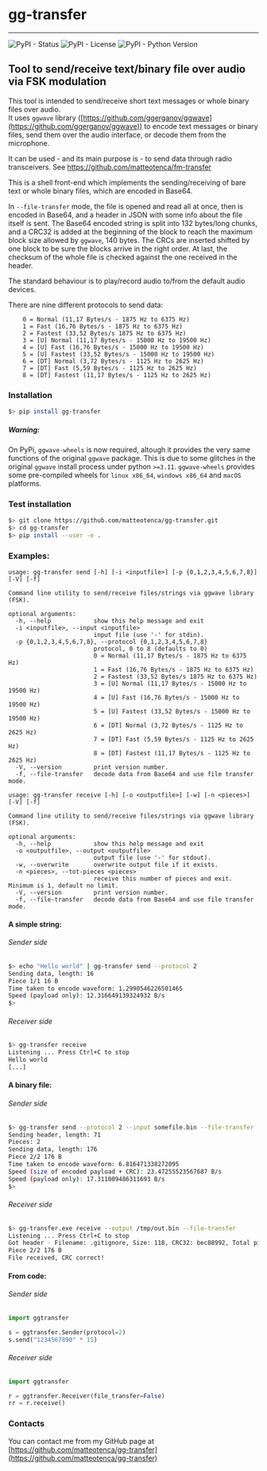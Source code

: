 # gg-transfer

---
![PyPI - Status](https://img.shields.io/pypi/status/gg-transfer)
![PyPI - License](https://img.shields.io/pypi/l/gg-transfer?color=blue)
![PyPI - Python Version](https://img.shields.io/pypi/pyversions/gg-transfer)


## Tool to send/receive text/binary file over audio via FSK modulation

This tool is intended to send/receive short text messages or whole binary files over audio.  
It uses `ggwave` library ([https://github.com/ggerganov/ggwave](https://github.com/ggerganov/ggwave)) to encode text messages or binary files, send
them over the audio interface, or decode them from the microphone.

It can be used - and its main purpose is - to send data through radio transceivers. See https://github.com/matteotenca/fm-transfer  

This is a shell front-end which implements the sending/receiving of bare text or whole binary files, which are encoded in Base64.

In `--file-transfer` mode, the file is opened and read all at once, then is encoded in Base64, and a header in JSON
with some info about the file itself is sent. The Base64 encoded string is split into 132 bytes/long chunks, and a 
CRC32 is added at the beginning of the block to reach the maximum block size allowed by `ggwave`, 140 bytes.
The CRCs are inserted shifted by one block to be sure the blocks arrive in the right order. At last, the checksum of the whole file
is checked against the one received in the header.

The standard behaviour is to play/record audio to/from the default audio devices.  

There are nine different protocols to send data:
```
    0 = Normal (11,17 Bytes/s - 1875 Hz to 6375 Hz)
    1 = Fast (16,76 Bytes/s - 1875 Hz to 6375 Hz)
    2 = Fastest (33,52 Bytes/s 1875 Hz to 6375 Hz)
    3 = [U] Normal (11,17 Bytes/s - 15000 Hz to 19500 Hz)
    4 = [U] Fast (16,76 Bytes/s - 15000 Hz to 19500 Hz)
    5 = [U] Fastest (33,52 Bytes/s - 15000 Hz to 19500 Hz)
    6 = [DT] Normal (3,72 Bytes/s - 1125 Hz to 2625 Hz)
    7 = [DT] Fast (5,59 Bytes/s - 1125 Hz to 2625 Hz)
    8 = [DT] Fastest (11,17 Bytes/s - 1125 Hz to 2625 Hz)
```

### Installation

```bash
$> pip install gg-transfer
```

##### Warning:
On PyPi, `ggwave-wheels` is now required, altough it provides the very same functions of the original `ggwave` package.
This is due to some glitches in the original `ggwave` install process under python `>=3.11`. `ggwave-wheels` provides 
some pre-compiled wheels for `linux x86_64`, `windows x86_64` and `macOS` platforms.

### Test installation

```bash
$> git clone https://github.com/matteotenca/gg-transfer.git
$> cd gg-transfer
$> pip install --user -e .
```

### Examples:

```
usage: gg-transfer send [-h] [-i <inputfile>] [-p {0,1,2,3,4,5,6,7,8}] [-V] [-f]

Command line utility to send/receive files/strings via ggwave library (FSK).

optional arguments:
  -h, --help            show this help message and exit
  -i <inputfile>, --input <inputfile>
                        input file (use '-' for stdin).
  -p {0,1,2,3,4,5,6,7,8}, --protocol {0,1,2,3,4,5,6,7,8}
                        protocol, 0 to 8 (defaults to 0)
                        0 = Normal (11,17 Bytes/s - 1875 Hz to 6375 Hz)
                        1 = Fast (16,76 Bytes/s - 1875 Hz to 6375 Hz)
                        2 = Fastest (33,52 Bytes/s 1875 Hz to 6375 Hz)
                        3 = [U] Normal (11,17 Bytes/s - 15000 Hz to 19500 Hz)
                        4 = [U] Fast (16,76 Bytes/s - 15000 Hz to 19500 Hz)
                        5 = [U] Fastest (33,52 Bytes/s - 15000 Hz to 19500 Hz)
                        6 = [DT] Normal (3,72 Bytes/s - 1125 Hz to 2625 Hz)
                        7 = [DT] Fast (5,59 Bytes/s - 1125 Hz to 2625 Hz)
                        8 = [DT] Fastest (11,17 Bytes/s - 1125 Hz to 2625 Hz)
  -V, --version         print version number.
  -f, --file-transfer   decode data from Base64 and use file transfer mode.
```

```
usage: gg-transfer receive [-h] [-o <outputfile>] [-w] [-n <pieces>] [-V] [-f]

Command line utility to send/receive files/strings via ggwave library (FSK).

optional arguments:
  -h, --help            show this help message and exit
  -o <outputfile>, --output <outputfile>
                        output file (use '-' for stdout).
  -w, --overwrite       overwrite output file if it exists.
  -n <pieces>, --tot-pieces <pieces>
                        receive this number of pieces and exit. Minimum is 1, default no limit.
  -V, --version         print version number.
  -f, --file-transfer   decode data from Base64 and use file transfer mode.
```
#### A simple string:

###### Sender side
```bash
$> echo "Hello world" | gg-transfer send --protocol 2
Sending data, length: 16
Piece 1/1 16 B
Time taken to encode waveform: 1.2990546226501465
Speed (payload only): 12.316649139324932 B/s
$>
```
###### Receiver side
```bash
$> gg-transfer receive
Listening ... Press Ctrl+C to stop
Hello world
[...]
```

#### A binary file:

###### Sender side
```bash
$> gg-transfer send --protocol 2 --input somefile.bin --file-transfer
Sending header, length: 71
Pieces: 2
Sending data, length: 176
Piece 2/2 176 B
Time taken to encode waveform: 6.816471338272095
Speed (size of encoded payload + CRC): 23.47255523567687 B/s
Speed (payload only): 17.311009486311693 B/s
$>
```
###### Receiver side
```bash
$> gg-transfer.exe receive --output /tmp/out.bin --file-transfer
Listening ... Press Ctrl+C to stop
Got header - Filename: .gitignore, Size: 118, CRC32: bec88992, Total pieces: 2
Piece 2/2 176 B
File received, CRC correct!
```

#### From code:

###### Sender side
```python
import ggtransfer

s = ggtransfer.Sender(protocol=2)
s.send("1234567890" * 15)
```

###### Receiver side
```python
import ggtransfer

r = ggtransfer.Receiver(file_transfer=False)
rr = r.receive()
```

### Contacts

You can contact me from my GitHub page at [https://github.com/matteotenca/gg-transfer](https://github.com/matteotenca/gg-transfer)
